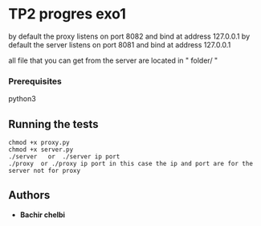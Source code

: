 # TP2 progres exo1 

by default the proxy listens on port 8082 and bind at address 127.0.0.1 
by default the server listens on port 8081 and bind at address 127.0.0.1 

all file that you can get from the server are located in " folder/ "

### Prerequisites
python3 

## Running the tests
```
chmod +x proxy.py
chmod +x server.py
./server   or  ./server ip port
./proxy  or ./proxy ip port in this case the ip and port are for the server not for proxy 

```

## Authors
* **Bachir chelbi**
